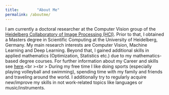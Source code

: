 ```yaml
---
title:        "About Me"
permalink: /aboutme/
---
```

I am currently a doctoral researcher at the Computer Vision group of the <a href="https://hci.iwr.uni-heidelberg.de/">Heidelberg Collaboratory of Image Processing (HCI)</a>.
Prior to that, I obtained a Masters degree in Scientific Computing at the University of Heidelberg, Germany. My main research interests are
Computer Vision, Machine Learning and Deep Learning. Beyond that, I gained additional skills in applied mathematics 
(Optimization, Statistics etc.) due to my mathematics-based degree courses. For further information about my Career and skills
see <a href="{{ site.baseurl }}/career">here</a>.<br \><br \>
During my free time I like doing sports (especially playing volleyball and swimming), spending time with my family and friends and traveling around the world. I additionally try to regularly acquire new/improve my skills in not work-related topics like languages or music/instruments.

